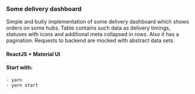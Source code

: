### Some delivery dashboard

Simple and buity implementation of some delivery dashboard which shows orders on some hubs. 
Table contains such data as delivery timings, statuses with icons and additional meta collapsed in rows. Also it has a pagination.
Requests to backend are mocked with abstract data sets.


#### ReactJS + Material UI

#### Start with:

    - yarn
    - yarn start

